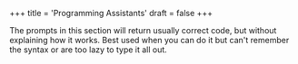 +++
title = 'Programming Assistants'
draft = false
+++

The prompts in this section will return usually correct code, but without explaining how it works. Best used when you can do it but can't remember the syntax or are too lazy to type it all out.